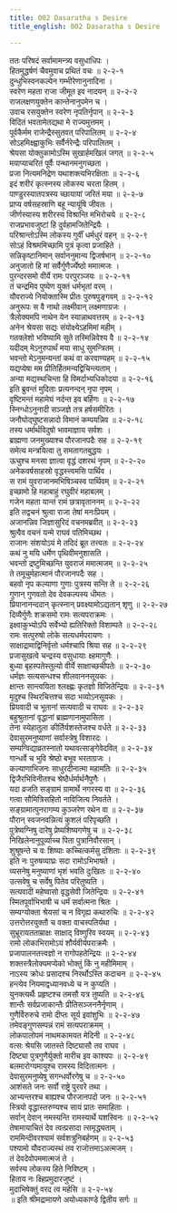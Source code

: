 ```yaml
---
title: 002 Dasaratha s Desire
title_english: 002 Dasaratha s Desire

---
```

<div class="audioEmbed"  caption="श्रीराम-हरिसीताराममूर्ति-घनपाठिभ्यां वचनम्" src="https://archive.org/download/Ramayana-recitation-Sriram-harisItArAmamUrti-Ghanapaati-v2/Kanda_2/Kanda_2_AYK-002-Ramabhisheka_Charcha.mp3"></div>

ततः परिषदं सर्वामामन्त्र्य वसुधाधिपः ।  
हितमुद्धर्षणं चैवमुवाच प्रथितं वचः ॥ २-२-१  
दुन्धुभिस्वनकल्पेन गम्भीरेणानुनादिना ।  
स्वरेण महता राजा जीमूत इव नादयन् ॥ २-२-२  
राजलक्षणयुक्तेन कान्तेनानुपमेन च ।  
उवाच रसयुक्तेन स्वरेण नृपतिर्नृपान् ॥ २-२-३  
विदितं भवतामेतद्यथा मे राज्यमुत्तमम् ।  
पूर्वकैर्मम राजेन्द्रैस्सुतवत् परिपालितम् ॥ २-२-४  
सोऽहमिक्ष्ह्वाकुभिः सर्वैर्नरेन्द्रैः परिपालितम् ।  
श्रेयसा योक्तुकामोऽस्मि सुखार्हमखिलं जगत् ॥ २-२-५  
मयाप्याचरितं पूर्वैः पन्थानमनुगच्छता ।  
प्रजा नित्यमनिद्रेण यथाशक्त्यभिरक्षिताः ॥ २-२-६  
इदं शरीरं कृत्स्नस्य लोकस्य चरता हितम् ।  
पाण्डुरस्यातपत्रस्य च्छायायां जरितं मया ॥ २-२-७  
प्राप्य वर्षसहस्राणि बहू न्यायूंषि जीवतः ।  
जीर्णस्यास्य शरीरस्य विश्रान्ति मभिरोचये ॥ २-२-८  
राजप्रभावजुष्टां हि दुर्वहामजितेन्द्रियैः ।  
परिश्रान्तोऽस्मि लोकस्य गुर्वीं धर्मधुरं वहन् ॥ २-२-९  
सोऽहं विश्रममिच्छामि पुत्रं कृत्वा प्रजाहिते ।  
सन्निकृष्टानिमान् सर्वाननुमान्य द्विजर्षभान् ॥ २-२-१०  
अनुजातो हि मां सर्वैर्गुणैर्ज्येष्ठो ममात्मजः ।  
पुरन्दरसमो वीर्ये रामः परपुरञ्जयः ॥ २-२-११  
तं चन्द्रमिव पुष्येण युक्तं धर्मभृतां वरम् ।  
यौवराज्ये नियोक्तास्मि प्रीतः पुरुषपुङ्गवम् ॥ २-२-१२  
अनुरूपः स वै नाथो लक्ष्मीवान् लक्ष्मणाग्रजः ।  
त्रैलोक्यमपि नाथेन येन स्यान्नाथवत्तरम् ॥ २-२-१३  
अनेन श्रेयसा सद्यः संयोक्ष्येऽहमिमां महीम् ।  
गतक्लेशो भविष्यामि सुते तस्मिन्निवेश्य वै ॥ २-२-१४  
यदीदम् मेऽनुरुपार्थं मया साधु सुमन्त्रितम् ।  
भवन्तो मेऽनुमन्यन्तां कथं वा करवाण्यहम् ॥ २-२-१५  
यद्यप्येषा मम प्रीतिर्हितमन्यद्विचिन्त्यताम् ।  
अन्या मद्यस्थचिन्ता हि विमर्दाभ्यधिकोदया ॥ २-२-१६  
इति ब्रुवन्तं मुदिताः प्रत्यनन्दन् नृपा नृपम् ।  
वृष्टिमन्तं महामेघं नर्दन्त इव बर्हिणः ॥ २-२-१७  
स्निग्धोऽनुनादी सञ्जज्ञे तत्र हर्षसमीरितः ।  
जनौघोद्घुष्टसन्नादो विमानं कम्पयन्निव ॥ २-२-१८  
तस्य धर्मार्थविदुषो भावमाज्ञाय सर्वशः ।  
ब्राह्मणा जनमुख्याश्च पौरजानपदैः सह ॥ २-२-१९  
समेत्य मन्त्रयित्वा तु समतागतबुद्धयः ।  
ऊचुश्च मनसा ज्ञात्वा वृद्धं दशरथं नृपम् ॥ २-२-२०  
अनेकवर्षसाहस्रो वृद्धस्त्त्वमसि पार्थिव ।  
स रामं युवराजानमभिषिञ्चस्व पार्थिवम् ॥ २-२-२१  
इच्छामो हि महाबाहुं रघुवीरं महाबलम् ।  
गजेन महता यान्तं रामं छत्रावृताननम् ॥ २-२-२२  
इति तद्वचनं श्रुत्वा राजा तेषां मनःप्रियम् ।  
अजानन्निव जिज्ञासुरिदं वचनमब्रवीत् ॥ २-२-२३  
श्रुत्वैव वचनं यन्मे राघवं पतिमिच्छथ ।  
राजानः संशयोऽयं मे तदिदं ब्रूत तत्त्वतः ॥ २-२-२४  
कथं नु मयि धर्मेण पृथिवीमनुशासति ।  
भवन्तो द्रष्टुमिच्छन्ति युवराजं ममात्मजम् ॥ २-२-२५  
ते तमूचुर्महात्मानं पौरजानपदैः सह ।  
बहवो नृप कल्याणा गुणाः पुत्रस्य सन्ति ते ॥ २-२-२६  
गुणान् गुणवतो देव देवकल्पस्य धीमतः ।  
प्रियानानन्ददान् कृत्स्नान् प्रवक्ष्यामोऽद्यतान् शृणु ॥ २-२-२७  
दिव्यैर्गुणैः शक्रसमो रामः सत्यपराक्रमः ।  
इक्ष्वाकुभ्योऽपि सर्वेभ्यो ह्यतिरिक्तो विशाम्पते ॥ २-२-२८  
रामः सत्पुरुषो लोके सत्यधर्मपरायणः ।  
साक्षाद्रामाद्विनिर्वृत्तो धर्मश्चापि श्रिया सह ॥ २-२-२९  
प्रजासुखत्वे चन्द्रस्य वसुधायाः क्ष्हमागुणैः ।  
बुध्या बृहस्पतेस्तुल्यो वीर्ये साक्षाच्छचीपतेः ॥ २-२-३०  
धर्मज्ञः सत्यसन्धश्च शीलवाननसूयकः ।  
क्षान्तः सान्त्वयिता श्लक्ष्ह्णः कृतज्ञो विजितेन्द्रियः ॥ २-२-३१  
मृदुश्च स्थिरचित्तश्च सदा भव्योऽनसूयकः ।  
प्रियवादी च भूतानां सत्यवादी च राघवः ॥ २-२-३२  
बहुश्रुतानां वृद्धानां ब्राह्मणानामुपासिता ।  
तेना स्येहातुला कीर्तिर्यशस्तेजश्च वर्धते ॥ २-२-३३  
देवासुरमनुष्याणां सर्वास्त्रेषु विशारदः ।  
सम्यग्विद्याव्रतस्नातो यथावत्साङ्गेवेदवित् ॥ २-२-३४  
गान्धर्वे च भुवि श्रेष्ठो बभूव भरताग्रजः ।  
कल्याणाभिजनः साधुरदीनात्मा महामतिः ॥ २-२-३५  
द्विजैरभिविनीतश्च श्रेष्ठैर्धर्मार्थनैपुणैः ।  
यदा व्रजति सङ्ग्रामं ग्रामार्थे नगरस्य वा ॥ २-२-३६  
गत्वा सौमित्रिसहितो नाविजित्य निवर्तते ।  
सङ्ग्रामात्पुनरागम्य कुञ्जरेण रथेन वा ॥ २-२-३७  
पौरान् स्वजनवन्नित्यं कुशलं परिपृच्छति ।  
पुत्रेष्वग्निषु दारेषु प्रेष्यशिष्यगणेषु च ॥ २-२-३८  
निखिलेनानुपूर्व्याच्च पिता पुत्रानिवौरसान् ।  
शुश्रूषन्ते च वः शिष्याः कच्चित्कर्मसु दंशिताः ॥ २-२-३९  
इति नः पुरुषव्याघ्रः सदा रामोऽभिभाषते ।  
व्यसनेषु मनुष्याणां भृशं भवति दुःखितः ॥ २-२-४०  
उत्सवेषु च सर्वेषु पितेव परितुष्यति ।  
सत्यवादी महेष्वासो वृद्धसेवी जितेन्द्रियः ॥ २-२-४१  
स्मितपूर्वाभिभाषी च धर्मं सर्वात्मना श्रितः ।  
सम्यग्योक्ता श्रेयसां च न विगृह्य कथारुचिः ॥ २-२-४२  
उत्तरोत्तरयुक्तौ च वक्ता वाचस्पतिर्यथा ।  
सुभ्रूरायतताम्राक्षः साक्षाद् विष्णुरिव स्वयम् ॥ २-२-४३  
रामो लोकाभिरामोऽयं शौर्यवीर्यपराक्रमैः ।  
प्रजापालनतत्त्वज्ञो न रागोपहतेन्द्रियः ॥ २-२-४४  
शक्तस्त्रैलोक्यमप्येको भोक्तुं किं नु महीमिमाम् ।  
नाऽस्य क्रोधः प्रसादश्च निरर्थोऽस्ति कदाचन ॥ २-२-४५  
हन्त्येव नियमाद्वध्यानवध्ये च न कुप्यति ।  
युनक्त्यर्थैः प्रहृष्टश्च तमसौ यत्र तुष्यति ॥ २-२-४६  
शान्तैः सर्वप्रजाकान्तैः प्रीतिसञ्जननैर्नृणाम् ।  
गुणैर्विरुरुचे रामो दीप्तः सूर्य इवांशुभिः ॥ २-२-४७  
तमेवङ्गुणसम्पन्नं रामं सत्यपराक्रमम् ।  
लोकपालोपमं नाथमकामयत मेदिनी ॥ २-२-४८  
वत्सः श्रेयसि जातस्ते दिष्ट्यासौ तव राघव ।  
दिष्ट्या पुत्रगुणैर्युक्तो मारीच इव काश्यपः ॥ २-२-४९  
बलमारोग्यमायुश्च रामस्य विदितात्मनः ।  
देवासुरमनुष्येषु सगन्धर्वोरगेषु च ॥ २-२-५०  
आशंसते जनः सर्वो राष्ट्रे पुरवरे तथा ।  
आभ्यन्तरश्च बाह्यश्च पौरजानपदो जनः ॥ २-२-५१  
स्त्रियो वृद्धास्तरुण्यश्च सायं प्रातः समाहिताः ।  
सर्वान् देवान् नमस्यन्ति रामस्यार्थे यशस्विनः ॥ २-२-५२  
तेषामायाचितं देव त्वत्प्रसादा त्समृद्ध्यताम् ।  
राममिन्दीवरश्यामं सर्वशत्रुनिबर्हणम् ॥ २-२-५३  
पश्यामो यौवराज्यस्थं तव राजोत्तमाऽअत्मजम् ।  
तं देवदेवोपममात्मजं ते ।  
सर्वस्य लोकस्य हिते निविष्टम् ।  
हिताय नः क्ष्हिप्रमुदारजुष्टं ।  
मुदाभिषेक्तुं वरद त्व मर्हसि ॥ २-२-५४  
॥ इति श्रीमद्रामायणे अयोध्यकाण्डे द्वितीय सर्गः ॥